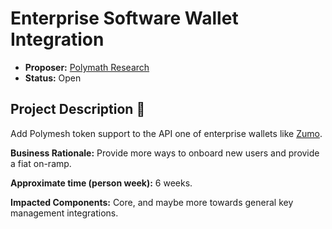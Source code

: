 # Enterprise Software Wallet Integration 

* **Proposer:** [Polymath Research](https://polymath.network)
* **Status:** Open

## Project Description :page_facing_up: 

Add Polymesh token support to the API one of enterprise wallets like [Zumo](https://developers.zumo.money/docs/).

**Business Rationale:** Provide more ways to onboard new users and provide a fiat on-ramp.

**Approximate time (person week):** 6 weeks.

**Impacted Components:** Core, and maybe more towards general key management integrations.
